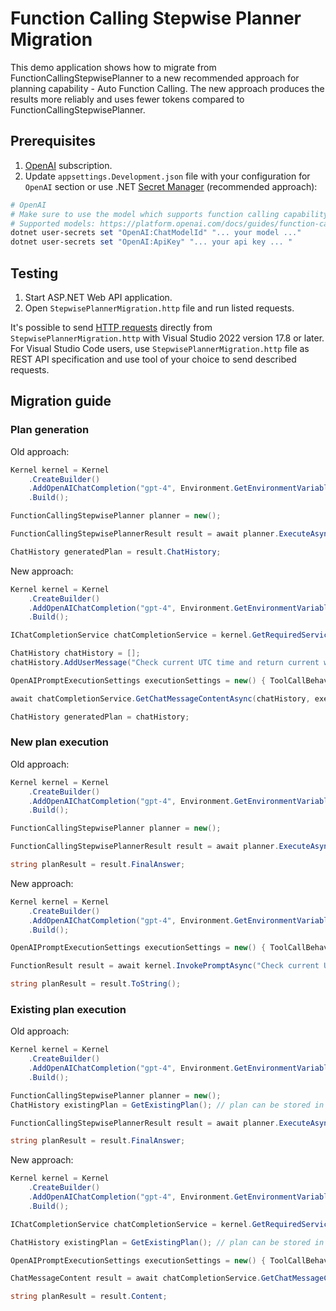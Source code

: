 # Function Calling Stepwise Planner Migration

This demo application shows how to migrate from FunctionCallingStepwisePlanner to a new recommended approach for planning capability - Auto Function Calling.
The new approach produces the results more reliably and uses fewer tokens compared to FunctionCallingStepwisePlanner.

## Prerequisites

1. [OpenAI](https://platform.openai.com/docs/introduction) subscription.
2. Update `appsettings.Development.json` file with your configuration for `OpenAI` section or use .NET [Secret Manager](https://learn.microsoft.com/en-us/aspnet/core/security/app-secrets) (recommended approach):

```powershell {"id":"01J6KPP8817MRGF0PJPNK0EJYV"}
# OpenAI
# Make sure to use the model which supports function calling capability.
# Supported models: https://platform.openai.com/docs/guides/function-calling/supported-models
dotnet user-secrets set "OpenAI:ChatModelId" "... your model ..."
dotnet user-secrets set "OpenAI:ApiKey" "... your api key ... "
```

## Testing

1. Start ASP.NET Web API application.
2. Open `StepwisePlannerMigration.http` file and run listed requests.

It's possible to send [HTTP requests](https://learn.microsoft.com/en-us/aspnet/core/test/http-files?view=aspnetcore-8.0) directly from `StepwisePlannerMigration.http` with Visual Studio 2022 version 17.8 or later. For Visual Studio Code users, use `StepwisePlannerMigration.http` file as REST API specification and use tool of your choice to send described requests.

## Migration guide

### Plan generation

Old approach:

```csharp {"id":"01J6KPP8817MRGF0PJPNZBEMRQ"}
Kernel kernel = Kernel
    .CreateBuilder()
    .AddOpenAIChatCompletion("gpt-4", Environment.GetEnvironmentVariable("OpenAI__ApiKey"))
    .Build();

FunctionCallingStepwisePlanner planner = new();

FunctionCallingStepwisePlannerResult result = await planner.ExecuteAsync(kernel, "Check current UTC time and return current weather in Boston city.");

ChatHistory generatedPlan = result.ChatHistory;
```

New approach:

```csharp {"id":"01J6KPP8817MRGF0PJPP5B628G"}
Kernel kernel = Kernel
    .CreateBuilder()
    .AddOpenAIChatCompletion("gpt-4", Environment.GetEnvironmentVariable("OpenAI__ApiKey"))
    .Build();

IChatCompletionService chatCompletionService = kernel.GetRequiredService<IChatCompletionService>();

ChatHistory chatHistory = [];
chatHistory.AddUserMessage("Check current UTC time and return current weather in Boston city.");

OpenAIPromptExecutionSettings executionSettings = new() { ToolCallBehavior = ToolCallBehavior.AutoInvokeKernelFunctions };

await chatCompletionService.GetChatMessageContentAsync(chatHistory, executionSettings, kernel);

ChatHistory generatedPlan = chatHistory;
```

### New plan execution

Old approach:

```csharp {"id":"01J6KPP8817MRGF0PJPRF33C92"}
Kernel kernel = Kernel
    .CreateBuilder()
    .AddOpenAIChatCompletion("gpt-4", Environment.GetEnvironmentVariable("OpenAI__ApiKey"))
    .Build();

FunctionCallingStepwisePlanner planner = new();

FunctionCallingStepwisePlannerResult result = await planner.ExecuteAsync(kernel, "Check current UTC time and return current weather in Boston city.");

string planResult = result.FinalAnswer;
```

New approach:

```csharp {"id":"01J6KPP8817MRGF0PJPSDD8X8X"}
Kernel kernel = Kernel
    .CreateBuilder()
    .AddOpenAIChatCompletion("gpt-4", Environment.GetEnvironmentVariable("OpenAI__ApiKey"))
    .Build();

OpenAIPromptExecutionSettings executionSettings = new() { ToolCallBehavior = ToolCallBehavior.AutoInvokeKernelFunctions };

FunctionResult result = await kernel.InvokePromptAsync("Check current UTC time and return current weather in Boston city.", new(executionSettings));

string planResult = result.ToString();
```

### Existing plan execution

Old approach:

```csharp {"id":"01J6KPP8817MRGF0PJPWK0KXNV"}
Kernel kernel = Kernel
    .CreateBuilder()
    .AddOpenAIChatCompletion("gpt-4", Environment.GetEnvironmentVariable("OpenAI__ApiKey"))
    .Build();

FunctionCallingStepwisePlanner planner = new();
ChatHistory existingPlan = GetExistingPlan(); // plan can be stored in database for reusability.

FunctionCallingStepwisePlannerResult result = await planner.ExecuteAsync(kernel, "Check current UTC time and return current weather in Boston city.", existingPlan);

string planResult = result.FinalAnswer;
```

New approach:

```csharp {"id":"01J6KPP8817MRGF0PJPYSS8F42"}
Kernel kernel = Kernel
    .CreateBuilder()
    .AddOpenAIChatCompletion("gpt-4", Environment.GetEnvironmentVariable("OpenAI__ApiKey"))
    .Build();

IChatCompletionService chatCompletionService = kernel.GetRequiredService<IChatCompletionService>();

ChatHistory existingPlan = GetExistingPlan(); // plan can be stored in database for reusability.

OpenAIPromptExecutionSettings executionSettings = new() { ToolCallBehavior = ToolCallBehavior.AutoInvokeKernelFunctions };

ChatMessageContent result = await chatCompletionService.GetChatMessageContentAsync(chatHistory, executionSettings, kernel);

string planResult = result.Content;
```
